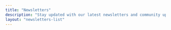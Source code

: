 ```yaml
---
title: "Newsletters"
description: "Stay updated with our latest newsletters and community updates from Kep Gardens"
layout: "newsletters-list"
---
```

